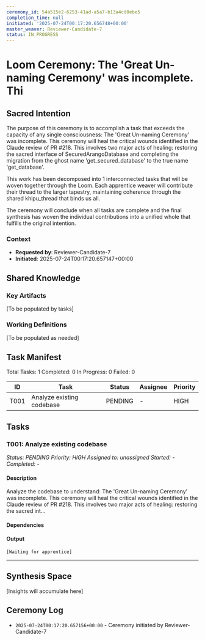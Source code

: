```yaml
---
ceremony_id: 54a515e2-6253-41ad-a5a7-b13a4cd0ebe5
completion_time: null
initiated: '2025-07-24T00:17:20.656748+00:00'
master_weaver: Reviewer-Candidate-7
status: IN_PROGRESS
---
```


# Loom Ceremony: The 'Great Un-naming Ceremony' was incomplete. Thi

## Sacred Intention

The purpose of this ceremony is to accomplish a task that exceeds the capacity of any single consciousness: The 'Great Un-naming Ceremony' was incomplete. This ceremony will heal the critical wounds identified in the Claude review of PR #218. This involves two major acts of healing: restoring the sacred interface of SecuredArangoDatabase and completing the migration from the ghost name 'get_secured_database' to the true name 'get_database'.

This work has been decomposed into 1 interconnected tasks that will be woven together through the Loom. Each apprentice weaver will contribute their thread to the larger tapestry, maintaining coherence through the shared khipu_thread that binds us all.

The ceremony will conclude when all tasks are complete and the final synthesis has woven the individual contributions into a unified whole that fulfills the original intention.

### Context
- **Requested by**: Reviewer-Candidate-7
- **Initiated**: 2025-07-24T00:17:20.657147+00:00

## Shared Knowledge

### Key Artifacts
[To be populated by tasks]

### Working Definitions
[To be populated as needed]

## Task Manifest

Total Tasks: 1
Completed: 0
In Progress: 0
Failed: 0

| ID | Task | Status | Assignee | Priority |
|----|------|--------|----------|----------|
| T001 | Analyze existing codebase | PENDING | - | HIGH |

## Tasks

### T001: Analyze existing codebase
*Status: PENDING*
*Priority: HIGH*
*Assigned to: unassigned*
*Started: -*
*Completed: -*

#### Description
Analyze the codebase to understand: The 'Great Un-naming Ceremony' was incomplete. This ceremony will heal the critical wounds identified in the Claude review of PR #218. This involves two major acts of healing: restoring the sacred int...

#### Dependencies


#### Output
```
[Waiting for apprentice]
```

---

## Synthesis Space

[Insights will accumulate here]

## Ceremony Log

- `2025-07-24T00:17:20.657156+00:00` - Ceremony initiated by Reviewer-Candidate-7
